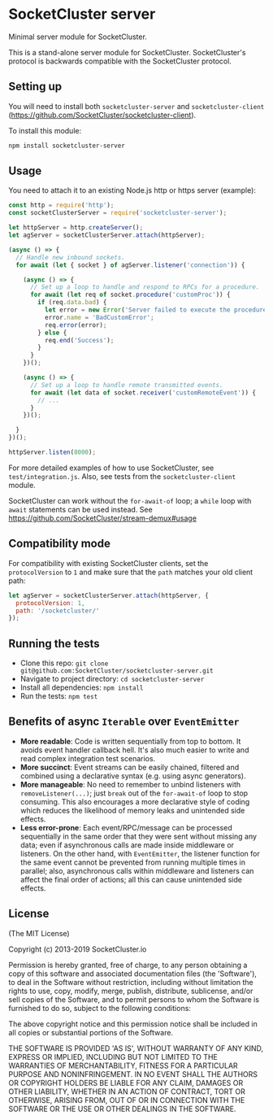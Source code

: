 # SocketCluster server

Minimal server module for SocketCluster.

This is a stand-alone server module for SocketCluster.
SocketCluster's protocol is backwards compatible with the SocketCluster protocol.

## Setting up

You will need to install both ```socketcluster-server```
and ```socketcluster-client``` (https://github.com/SocketCluster/socketcluster-client).

To install this module:

```bash
npm install socketcluster-server
```

## Usage

You need to attach it to an existing Node.js http or https server (example):

```js
const http = require('http');
const socketClusterServer = require('socketcluster-server');

let httpServer = http.createServer();
let agServer = socketClusterServer.attach(httpServer);

(async () => {
  // Handle new inbound sockets.
  for await (let { socket } of agServer.listener('connection')) {

    (async () => {
      // Set up a loop to handle and respond to RPCs for a procedure.
      for await (let req of socket.procedure('customProc')) {
        if (req.data.bad) {
          let error = new Error('Server failed to execute the procedure');
          error.name = 'BadCustomError';
          req.error(error);
        } else {
          req.end('Success');
        }
      }
    })();

    (async () => {
      // Set up a loop to handle remote transmitted events.
      for await (let data of socket.receiver('customRemoteEvent')) {
        // ...
      }
    })();

  }
})();

httpServer.listen(8000);
```

For more detailed examples of how to use SocketCluster, see `test/integration.js`.
Also, see tests from the `socketcluster-client` module.

SocketCluster can work without the `for-await-of` loop; a `while` loop with `await` statements can be used instead.
See https://github.com/SocketCluster/stream-demux#usage

## Compatibility mode

For compatibility with existing SocketCluster clients, set the `protocolVersion` to `1` and make sure that the `path`
matches your old client path:

```js
let agServer = socketClusterServer.attach(httpServer, {
  protocolVersion: 1,
  path: '/socketcluster/'
});
```

## Running the tests

- Clone this repo: `git clone git@github.com:SocketCluster/socketcluster-server.git`
- Navigate to project directory: `cd socketcluster-server`
- Install all dependencies: `npm install`
- Run the tests: `npm test`

## Benefits of async `Iterable` over `EventEmitter`

- **More readable**: Code is written sequentially from top to bottom. It avoids event handler callback hell. It's also
  much easier to write and read complex integration test scenarios.
- **More succinct**: Event streams can be easily chained, filtered and combined using a declarative syntax (e.g. using
  async generators).
- **More manageable**: No need to remember to unbind listeners with `removeListener(...)`; just `break` out of
  the `for-await-of` loop to stop consuming. This also encourages a more declarative style of coding which reduces the
  likelihood of memory leaks and unintended side effects.
- **Less error-prone**: Each event/RPC/message can be processed sequentially in the same order that they were sent
  without missing any data; even if asynchronous calls are made inside middleware or listeners. On the other hand,
  with `EventEmitter`, the listener function for the same event cannot be prevented from running multiple times in
  parallel; also, asynchronous calls within middleware and listeners can affect the final order of actions; all this can
  cause unintended side effects.

## License

(The MIT License)

Copyright (c) 2013-2019 SocketCluster.io

Permission is hereby granted, free of charge, to any person obtaining a copy of this software and associated
documentation files (the 'Software'), to deal in the Software without restriction, including without limitation the
rights to use, copy, modify, merge, publish, distribute, sublicense, and/or sell copies of the Software, and to permit
persons to whom the Software is furnished to do so, subject to the following conditions:

The above copyright notice and this permission notice shall be included in all copies or substantial portions of the
Software.

THE SOFTWARE IS PROVIDED 'AS IS', WITHOUT WARRANTY OF ANY KIND, EXPRESS OR IMPLIED, INCLUDING BUT NOT LIMITED TO THE
WARRANTIES OF MERCHANTABILITY, FITNESS FOR A PARTICULAR PURPOSE AND NONINFRINGEMENT. IN NO EVENT SHALL THE AUTHORS OR
COPYRIGHT HOLDERS BE LIABLE FOR ANY CLAIM, DAMAGES OR OTHER LIABILITY, WHETHER IN AN ACTION OF CONTRACT, TORT OR
OTHERWISE, ARISING FROM, OUT OF OR IN CONNECTION WITH THE SOFTWARE OR THE USE OR OTHER DEALINGS IN THE SOFTWARE.
